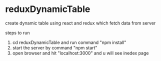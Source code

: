# reduxDynamicTable
create dynamic table using react and redux which fetch data from server 

steps to run
1. cd reduxDynamicTable and run command "npm install"
2. start the server by command "npm start"
3. open browser and hit "localhost:3000" and u will see inedex page
